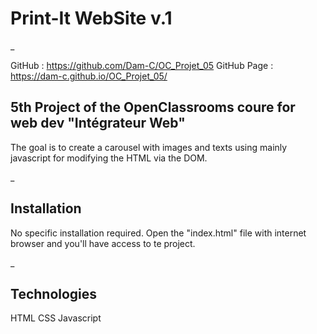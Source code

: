 # Print-It WebSite v.1
_

GitHub : https://github.com/Dam-C/OC_Projet_05
GitHub Page : https://dam-c.github.io/OC_Projet_05/

## 5th Project of the OpenClassrooms coure for web dev "Intégrateur Web"
The goal is to create a carousel with images and texts using mainly javascript for modifying the HTML via the DOM.

_
## Installation
No specific installation required.
Open the "index.html" file with internet browser and you'll have access to te project.

_
## Technologies
HTML
CSS
Javascript